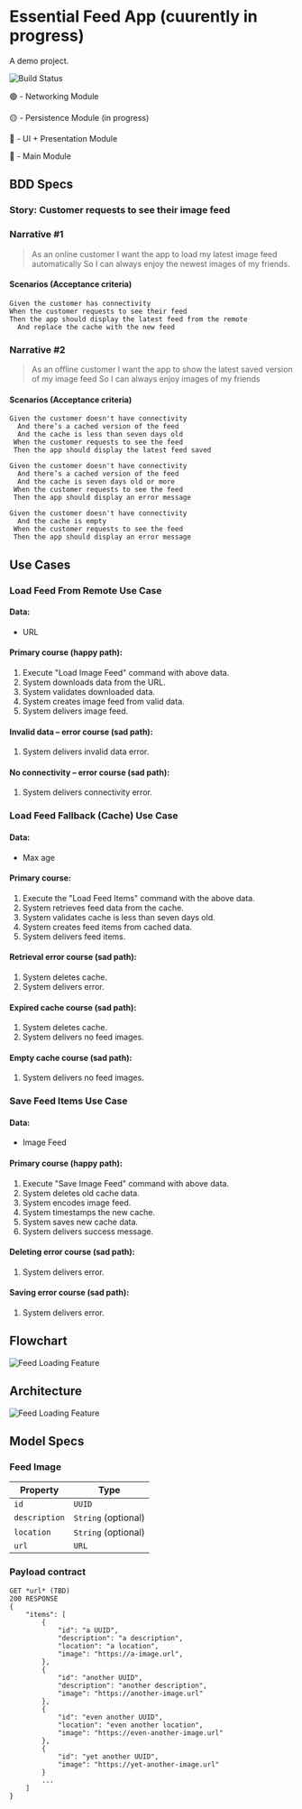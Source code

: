 # Essential Feed App (cuurently in progress)
A demo project.

![Build Status](https://github.com/mazvydask/EssentialFeed/actions/workflows/CI.yml/badge.svg)


🟢 - Networking Module

🟡 - Persistence Module (in progress)

🔴 - UI + Presentation Module

🔴 - Main Module

 ## BDD Specs

 ### Story: Customer requests to see their image feed

 ### Narrative #1

 > As an online customer
 I want the app to load my latest image feed automatically
 So I can always enjoy the newest images of my friends.

 #### Scenarios (Acceptance criteria)

 ```
 Given the customer has connectivity
 When the customer requests to see their feed
 Then the app should display the latest feed from the remote
   And replace the cache with the new feed
 ```

 ### Narrative #2

 > As an offline customer
 I want the app to show the latest saved version of my image feed
 So I can always enjoy images of my friends

 #### Scenarios (Acceptance criteria)

 ```
 Given the customer doesn't have connectivity
   And there’s a cached version of the feed
   And the cache is less than seven days old
  When the customer requests to see the feed
  Then the app should display the latest feed saved

 Given the customer doesn't have connectivity
   And there’s a cached version of the feed
   And the cache is seven days old or more
  When the customer requests to see the feed
  Then the app should display an error message

 Given the customer doesn't have connectivity
   And the cache is empty
  When the customer requests to see the feed
  Then the app should display an error message
 ```

 ## Use Cases

 ### Load Feed From Remote Use Case

 #### Data:
 - URL

 #### Primary course (happy path):
 1. Execute "Load Image Feed" command with above data.
 2. System downloads data from the URL.
 3. System validates downloaded data.
 4. System creates image feed from valid data.
 5. System delivers image feed.

 #### Invalid data – error course (sad path):
 1. System delivers invalid data error.

 #### No connectivity – error course (sad path):
 1. System delivers connectivity error.

 ### Load Feed Fallback (Cache) Use Case

 #### Data:
 - Max age

 #### Primary course:
 1. Execute the "Load Feed Items" command with the above data.
 2. System retrieves feed data from the cache.
 3. System validates cache is less than seven days old.
 4. System creates feed items from cached data.
 5. System delivers feed items.

#### Retrieval error course (sad path):
 1. System deletes cache.
 2. System delivers error.

 #### Expired cache course (sad path): 
 1. System deletes cache.
 2. System delivers no feed images.

 #### Empty cache course (sad path): 
 1. System delivers no feed images.


 ### Save Feed Items Use Case

 #### Data:
 - Image Feed

 #### Primary course (happy path):
 1. Execute "Save Image Feed" command with above data.
 2. System deletes old cache data.
 3. System encodes image feed.
 4. System timestamps the new cache.
 5. System saves new cache data.
 6. System delivers success message.

 #### Deleting error course (sad path):
 1. System delivers error.

 #### Saving error course (sad path):
 1. System delivers error.

 ## Flowchart

 ![Feed Loading Feature](feed_flowchart.png)

 ## Architecture

 ![Feed Loading Feature](feed_architecture.png)

 ## Model Specs

 ### Feed Image

 | Property      | Type                |
 |---------------|---------------------|
 | `id`          | `UUID`              |
 | `description` | `String` (optional) |
 | `location`    | `String` (optional) |
 | `url`         | `URL`               |

 ### Payload contract

 ```
 GET *url* (TBD)
 200 RESPONSE
 {
     "items": [
         {
             "id": "a UUID",
             "description": "a description",
             "location": "a location",
             "image": "https://a-image.url",
         },
         {
             "id": "another UUID",
             "description": "another description",
             "image": "https://another-image.url"
         },
         {
             "id": "even another UUID",
             "location": "even another location",
             "image": "https://even-another-image.url"
         },
         {
             "id": "yet another UUID",
             "image": "https://yet-another-image.url"
         }
         ...
     ]
 }
 ```
